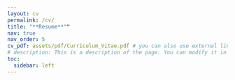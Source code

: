 ```yaml
---
layout: cv
permalink: /cv/
title: "**Resume**""
nav: true
nav_order: 5
cv_pdf: assets/pdf/Curriculum_Vitae.pdf # you can also use external links here
# description: This is a description of the page. You can modify it in '_pages/cv.md'. You can also change or remove the top pdf download button.
toc:
  sidebar: left
---
```

